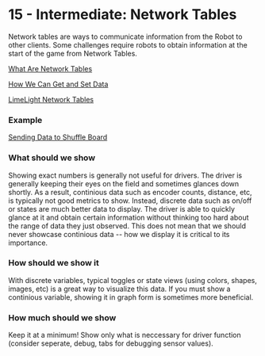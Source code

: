 # 15 - Intermediate: Network Tables

Network tables are ways to communicate information from the Robot to other clients.
Some challenges require robots to obtain information at the start of the game from Network Tables.

[What Are Network Tables](https://docs.wpilib.org/en/stable/docs/software/networktables/networktables-intro.html)

[How We Can Get and Set Data](https://docs.wpilib.org/en/stable/docs/software/networktables/reading-array-values-published-by-networktables.html)

[LimeLight Network Tables](https://docs.limelightvision.io/en/latest/getting_started.html#networking-setup)

### Example

[Sending Data to Shuffle Board](https://docs.wpilib.org/en/stable/docs/software/dashboards/shuffleboard/layouts-with-code/sending-data.html)

### What should we show

Showing exact numbers is generally not useful for drivers. The driver is generally keeping their eyes on the field and sometimes glances down shortly.
As a result, continious data such as encoder counts, distance, etc, is typically not good metrics to show. Instead, discrete data such as on/off or
states are much better data to display. The driver is able to quickly glance at it and obtain certain information without thinking too hard about the 
range of data they just observed. This does not mean that we should never showcase continious data -- how we display it is critical to its importance.

### How should we show it

With discrete variables, typical toggles or state views (using colors, shapes, images, etc) is a great way to visualize this data.
If you must show a continious variable, showing it in graph form is sometimes more beneficial.

### How much should we show

Keep it at a minimum! Show only what is neccessary for driver function (consider seperate, debug, tabs for debugging sensor values).

